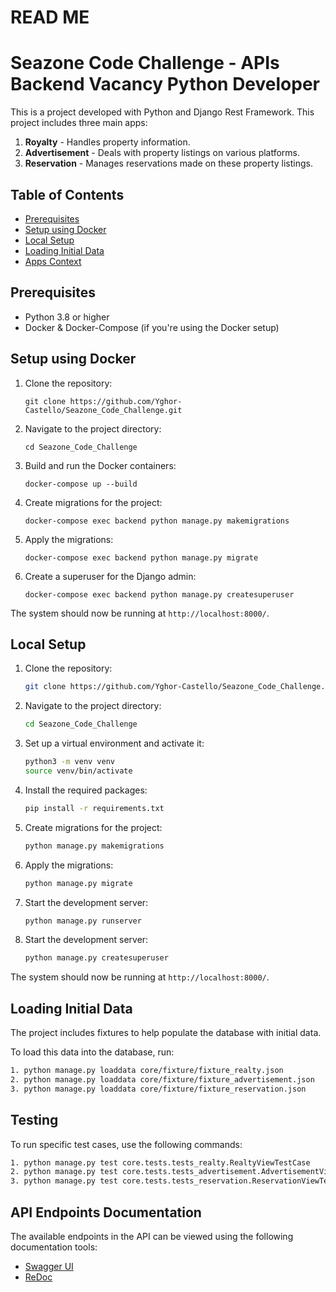# READ ME

# Seazone Code Challenge - APIs Backend Vacancy Python Developer

This is a project developed with Python and Django Rest Framework. This project includes three main apps:

1. **Royalty** - Handles property information.
2. **Advertisement** - Deals with property listings on various platforms.
3. **Reservation** - Manages reservations made on these property listings.

## Table of Contents

- [Prerequisites](#prerequisites)
- [Setup using Docker](#setup-using-docker)
- [Local Setup](#local-setup)
- [Loading Initial Data](#loading-initial-data)
- [Apps Context](#apps-context)

## Prerequisites

- Python 3.8 or higher
- Docker & Docker-Compose (if you're using the Docker setup)

## Setup using Docker

1. Clone the repository:
    ```
    git clone https://github.com/Yghor-Castello/Seazone_Code_Challenge.git
    ```

2. Navigate to the project directory:
    ```
    cd Seazone_Code_Challenge
    ```

3. Build and run the Docker containers:
    ```
    docker-compose up --build
    ```

4. Create migrations for the project:
    ```
    docker-compose exec backend python manage.py makemigrations
    ```

5. Apply the migrations:
    ```
    docker-compose exec backend python manage.py migrate
    ```

6. Create a superuser for the Django admin:
    ```
    docker-compose exec backend python manage.py createsuperuser
    ```


The system should now be running at `http://localhost:8000/`.

## Local Setup

1. Clone the repository:
    ```bash
    git clone https://github.com/Yghor-Castello/Seazone_Code_Challenge.git
    ```

2. Navigate to the project directory:
    ```bash
    cd Seazone_Code_Challenge
    ```

3. Set up a virtual environment and activate it:
    ```bash
    python3 -m venv venv
    source venv/bin/activate
    ```

4. Install the required packages:
    ```bash
    pip install -r requirements.txt
    ```

5. Create migrations for the project:
    ```bash
    python manage.py makemigrations
    ```

6. Apply the migrations:
    ```bash
    python manage.py migrate
    ```

7. Start the development server:
    ```bash
    python manage.py runserver
    ```

8. Start the development server:
    ```bash
    python manage.py createsuperuser
    ```

The system should now be running at `http://localhost:8000/`.

## Loading Initial Data

The project includes fixtures to help populate the database with initial data.

To load this data into the database, run:

```bash
1. python manage.py loaddata core/fixture/fixture_realty.json
2. python manage.py loaddata core/fixture/fixture_advertisement.json
3. python manage.py loaddata core/fixture/fixture_reservation.json
```

## Testing

To run specific test cases, use the following commands:

```bash
1. python manage.py test core.tests.tests_realty.RealtyViewTestCase
2. python manage.py test core.tests.tests_advertisement.AdvertisementViewTestCase
3. python manage.py test core.tests.tests_reservation.ReservationViewTestCase
```

## API Endpoints Documentation

The available endpoints in the API can be viewed using the following documentation tools:

- [Swagger UI](http://127.0.0.1:8000/swagger/)
- [ReDoc](http://127.0.0.1:8000/redoc/)